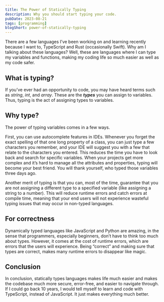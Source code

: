 ```yaml
---
title: The Power of Statically Typing
description: Why you should start typing your code.
pubDate: 2023-08-21
tags: [programming]
blogShort: power-of-statically-typing
---
```


There are a few languages I’ve been working on and learning recently because I want to, TypeScript and Rust (occasionally Swift). Why am I talking about these languages? Well, these are languages where I can type my variables and functions, making my coding life so much easier as well as my code safer.

## What is typing?

If you’ve ever had an opportunity to code, you may have heard terms such as _string_, _int_, and _array_. These are the **_types_** you can assign to variables. Thus, typing is the act of assigning types to variables.

## Why type?

The power of typing variables comes in a few ways.

First, you can use autocomplete features in IDEs. Whenever you forget the exact spelling of that one long property of a class, you can just type a few characters you remember, and your IDE will suggest you with a few that relate to the characters you entered. This reduces the time you have to look back and search for specific variables. When your projects get more complex and it’s hard to manage all the attributes and properties, typing will become your best friend. You will thank yourself, who typed those variables three days ago.

Another merit of typing is that you can, most of the time, guarantee that you are not assigning a different type to a specified variable (like assigning a string to a number). This will reduce runtime errors and catch errors at compile time, meaning that your end users will not experience wasteful typing issues that may occur in non-typed languages.

## For correctness

Dynamically typed languages like JavaScript and Python are amazing, in the sense that programmers, especially beginners, don’t have to think too much about types. However, it comes at the cost of runtime errors, which are errors that the users will experience. Being “correct” and making sure that types are correct, makes many runtime errors to disappear like magic.

## Conclusion

In conclusion, statically types languages makes life much easier and makes the codebase much more secure, error-free, and easier to navigate through. If I could go back 10 years, I would tell myself to learn and code with TypeScript, instead of JavaScript. It just makes everything much better.
